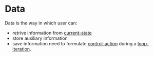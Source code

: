 # Data

Data is the way in which user can:
- retrive information from [current-state](defs.md#current-state)
- store auxiliary information
- save information need to formulate [control-action](defs.md#control-action)
during a [loop-iteration](#defs.md#loop-iteration).